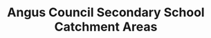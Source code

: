 ---
schema: default
title: Angus Council Secondary School Catchment Areas
organization: Angus Council
notes: >-
    Catchment areas (delineated) for secondary schools in Angus.
resources:
  - name: Angus Council Secondary School Catchment Areas WMS
  - url: >-
      http://data.angus.gov.uk/geoserver/inspire/inspire:edn_sec_schoolcatchment/wms?service=WMS&request=GetMap
  - format: WMS

  - name: Angus Council Secondary School Catchment Areas KML
  - url: >-
      http://data.angus.gov.uk/geoserver/inspire/wms/kml?layers=inspire:edn_sec_schoolcatchment&mode=download
  - format: KML

  - name: Angus Council Secondary School Catchment Areas GEOJSON
  - url: >-
      http://data.angus.gov.uk/geoserver/inspire/ows?service=WFS&version=1.0.0&request=GetFeature&typeName=inspire:edn_sec_schoolcatchment&outputFormat=application%2Fjson&srsName=EPSG:3857
  - format: GEOJSON
license: UK Open Government Licence (OGL)
category:

  - catchment area
  - delineated area
  - eductional
  - government
  - local
  - school
  - secondary
maintainer: Angus Council
maintainer_email: someone@example.com
---